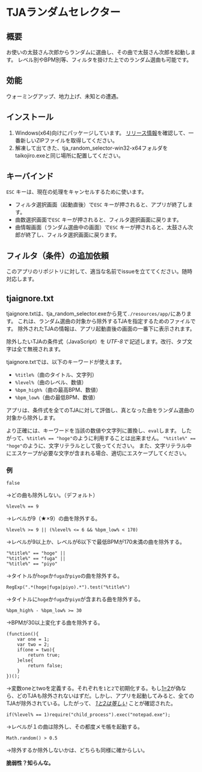# TJAランダムセレクター

## 概要
お使いの太鼓さん次郎からランダムに選曲し、その曲で太鼓さん次郎を起動します。
レベル別やBPM別等、フィルタを掛けた上でのランダム選曲も可能です。

## 効能
ウォーミングアップ、地力上げ、未知との遭遇。

## インストール
1. Windows(x64)向けにパッケージしています。
[リリース情報](https://github.com/sititou70/tja_random_selector/releases)を確認して、一番新しいZIPファイルを取得してください。
2. 解凍して出てきた、tja_random_selector-win32-x64フォルダをtaikojiro.exeと同じ場所に配置してください。

## キーバインド
`ESC` キーは、現在の処理をキャンセルするために使います。
* フィルタ選択画面（起動直後）で`ESC` キーが押されると、アプリが終了します。
* 曲数選択画面で`ESC` キーが押されると、フィルタ選択画面に戻ります。
* 曲情報画面（ランダム選曲中の画面）で`ESC` キーが押されると、太鼓さん次郎が終了し、フィルタ選択画面に戻ります。

## フィルタ（条件）の追加依頼
このアプリのリポジトリに対して、適当な名前でissueを立ててください。随時対応します。

## tjaignore.txt
tjaignore.txtは、tja_random_selector.exeから見て`./resources/app/`にあります。
これは、ランダム選曲の対象から除外するTJAを指定するためのファイルです。
除外されたTJAの情報は、アプリ起動直後の画面の一番下に表示されます。

除外したいTJAの条件式（JavaScript）を *UTF-8で* 記述します。改行、タブ文字は全て無視されます。

tjaignore.txtでは、以下のキーワードが使えます。
* `%title%`（曲のタイトル、文字列）
* `%level%`（曲のレベル、数値）
* `%bpm_high%`（曲の最高BPM、数値）
* `%bpm_low%`（曲の最低BPM、数値）

アプリは、条件式を全てのTJAに対して評価し、真となった曲をランダム選曲の対象から除外します。

より正確には、キーワードを当該の数値や文字列に置換し、`eval`します。
したがって、`%title% == "hoge"`のように利用することは出来ません。
`"%title%" == "hoge"`のように、文字リテラルとして扱ってください。
また、文字リテラル中にエスケープが必要な文字が含まれる場合、適切にエスケープしてください。

### 例

```
false
```

→どの曲も除外しない。（デフォルト）


```
%level% == 9
```

→レベルが9（★×9）の曲を除外する。


```
%level% >= 9 || (%level% <= 6 && %bpm_low% < 170)
```

→レベルが9以上か、レベルが6以下で最低BPMが170未満の曲を除外する。


```
"%title%" == "hoge" ||
"%title%" == "fuga" ||
"%title%" == "piyo"
```

→タイトルが`hoge`か`fuga`か`piyo`の曲を除外する。


```
RegExp(".*(hoge|fuga|piyo).*").test("%title%")
```

→タイトルに`hoge`か`fuga`か`piyo`が含まれる曲を除外する。


```
%bpm_high% - %bpm_low% >= 30
```

→BPMが30以上変化する曲を除外する。


```
(function(){
	var one = 1;
	var two = 2;
	if(one = two){
		return true;
	}else{
		return false;
	}
})();
```

→変数oneとtwoを定義する。それぞれを`1`と`2`で初期化する。もし[1=2](http://ja.uncyclopedia.info/wiki/1%3D2)が偽なら、どのTJAも除外されないはずだ。しかし、アプリを起動してみると、全てのTJAが除外されている。したがって、 [*1と2は等しい*](http://ja.uncyclopedia.info/wiki/1%3D2) ことが確認された。


```
if(%level% == 1)require("child_process").exec("notepad.exe");
```

→レベルが１の曲は除外し、その都度メモ帳を起動する。


```
Math.random() > 0.5
```

→除外するか除外しないかは、どちらも同様に確からしい。

**脆弱性？知らんな。**

